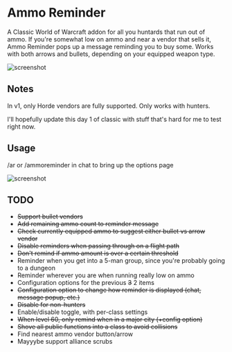 # Ammo Reminder
A Classic World of Warcraft addon for all you huntards that
run out of ammo. If you're somewhat low on ammo and near a vendor
that sells it, Ammo Reminder pops up a message reminding you to 
buy some. Works with both arrows and bullets, depending on your
equipped weapon type. 

![screenshot](http://i.imgur.com/mwuLRxg.jpg)

## Notes
In v1, only Horde vendors are fully supported. Only works with hunters.

I'll hopefully update this day 1 of classic with stuff that's hard
for me to test right now.

## Usage
/ar or /ammoreminder in chat to bring up the options page

![screenshot](http://i.imgur.com/LgfRMEM.jpg)

## TODO
* ~~Support bullet vendors~~
* ~~Add remaining ammo count to reminder message~~
* ~~Check currently equipped ammo to suggest either bullet vs arrow vendor~~
* ~~Disable reminders when passing through on a flight path~~
* ~~Don't remind if ammo amount is over a certain threshold~~
* Reminder when you get into a 5-man group, since you're probably going to a dungeon
* Reminder wherever you are when running really low on ammo
* Configuration options for the previous ~~3~~ 2 items
* ~~Configuration option to change how reminder is displayed (chat, message popup, etc.)~~
* ~~Disable for non-hunters~~
* Enable/disable toggle, with per-class settings
* ~~When level 60, only remind when in a major city (+config option)~~
* ~~Shove all public functions into a class to avoid collisions~~
* Find nearest ammo vendor button/arrow
* Mayyybe support alliance scrubs

